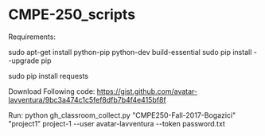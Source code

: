 # CMPE-250_scripts

Requirements:

sudo apt-get install python-pip python-dev build-essential 
sudo pip install --upgrade pip 

sudo pip install requests

Download Following code:
https://gist.github.com/avatar-lavventura/9bc3a474c1c5fef8dfb7b4f4e415bf8f

Run:
python gh_classroom_collect.py "CMPE250-Fall-2017-Bogazici" "project1" project-1 --user avatar-lavventura --token password.txt

